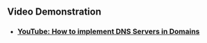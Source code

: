 <p align="center">

</p>

<h1></h1>
<br />


<h2>Video Demonstration</h2>

- ### [YouTube: How to implement DNS Servers in Domains](https://www.youtube.com/watch?v=FpPgVQKf51Y)
